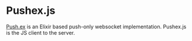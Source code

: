 # Pushex.js

[Push.ex](https://github.com/SalesLoft/push.ex) is an Elixir based push-only websocket implementation. Pushex.js is the
JS client to the server.
